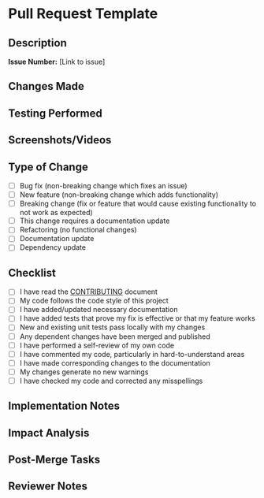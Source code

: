# Pull Request Template

## Description

**Issue Number:** [Link to issue]

<!-- 
Provide a clear and concise description of what this PR accomplishes.
Explain the problem it solves and why this change is necessary.
-->

## Changes Made

<!-- 
List the key changes made in this PR:
- Added X functionality
- Fixed Y bug
- Refactored Z component
- Updated documentation for W
-->

## Testing Performed

<!-- 
Describe the testing you've done to validate your changes:
- Unit tests added/modified
- Integration tests run
- Manual testing performed
- Edge cases considered
-->

## Screenshots/Videos

<!-- If applicable, add screenshots or videos to demonstrate the changes -->

## Type of Change

- [ ] Bug fix (non-breaking change which fixes an issue)
- [ ] New feature (non-breaking change which adds functionality)
- [ ] Breaking change (fix or feature that would cause existing functionality to not work as expected)
- [ ] This change requires a documentation update
- [ ] Refactoring (no functional changes)
- [ ] Documentation update
- [ ] Dependency update

## Checklist

- [ ] I have read the [CONTRIBUTING](../CONTRIBUTING.md) document
- [ ] My code follows the code style of this project
- [ ] I have added/updated necessary documentation
- [ ] I have added tests that prove my fix is effective or that my feature works
- [ ] New and existing unit tests pass locally with my changes
- [ ] Any dependent changes have been merged and published
- [ ] I have performed a self-review of my own code
- [ ] I have commented my code, particularly in hard-to-understand areas
- [ ] I have made corresponding changes to the documentation
- [ ] My changes generate no new warnings
- [ ] I have checked my code and corrected any misspellings

## Implementation Notes

<!--
Include any technical details that might be helpful for reviewers:
- Design decisions and why you made them
- Alternatives you considered
- Any potential concerns or technical debt
-->

## Impact Analysis

<!--
Describe any potential impacts this change might have:
- Performance implications
- Security considerations
- Backward compatibility
- Data migration needs
-->

## Post-Merge Tasks

<!--
List any tasks that need to be done after this PR is merged:
- Update documentation website
- Notify users of changes
- Monitor for potential issues
-->

## Reviewer Notes

<!--
Any specific things reviewers should focus on or know about:
- Complicated algorithm in file X
- New architecture pattern in component Y
- Areas where feedback is especially valuable
-->

<!--
Do NOT include sensitive information such as API keys, passwords, or tokens in your PR.
-->
